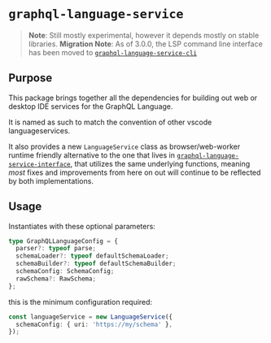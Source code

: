 # `graphql-language-service`

> **Note**: Still mostly experimental, however it depends mostly on stable libraries.
> **Migration Note**: As of 3.0.0, the LSP command line interface has been moved to [`graphql-language-service-cli`](../graphql-language-service-cli)

## Purpose

This package brings together all the dependencies for building out web or desktop IDE services for the GraphQL Language.

It is named as such to match the convention of other vscode languageservices.

It also provides a new `LanguageService` class as browser/web-worker runtime friendly alternative to the one that lives in [`graphql-language-service-interface`](../graphql-language-service-cli), that utilizes the same underlying functions, meaning _most_ fixes and improvements from here on out will continue to be reflected by both implementations.

## Usage

Instantiates with these optional parameters:

```ts
type GraphQLLanguageConfig = {
  parser?: typeof parse;
  schemaLoader?: typeof defaultSchemaLoader;
  schemaBuilder?: typeof defaultSchemaBuilder;
  schemaConfig: SchemaConfig;
  rawSchema?: RawSchema;
};
```

this is the minimum configuration required:

```ts
const languageService = new LanguageService({
  schemaConfig: { uri: 'https://my/schema' },
});
```
